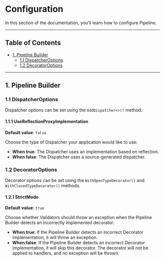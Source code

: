 # Configuration

In this section of the documentation, you'll learn how to configure Pipeline.

-----

## Table of Contents

- [1. Pipeline Builder](#1-pipeline-builder)
  - [1.1 DispatcherOptions](#11-dispatcheroptions)
  - [1.2 DecoratorOptions](#12-decoratoroptions)
-----

## 1. Pipeline Builder

### 1.1 DispatcherOptions

Dispatcher options can be set using the `AddDispatcher<>()` method.

#### 1.1.1 UseReflectionProxyImplementation

**Default value**: `false`

Choose the type of Dispatcher your application would like to use:

- **When true**: The Dispatcher uses an implementation based on reflection.
- **When false**: The Dispatcher uses a source-generated dispatcher.

### 1.2 DecoratorOptions

Decorator options can be set using the `WithOpenTypeDecorator()` and `WithClosedTypeDecorator()` methods.

#### 1.2.1 StrictMode

**Default value**: `true`

Choose whether Validators should throw an exception when the Pipeline Builder detects an incorrectly implemented decorator:

- **When true**: If the Pipeline Builder detects an incorrect Decorator implementation, it will throw an exception.
- **When false**: If the Pipeline Builder detects an incorrect Decorator implementation, it will skip this decorator. The decorator will not be applied to handlers, and no exception will be thrown.